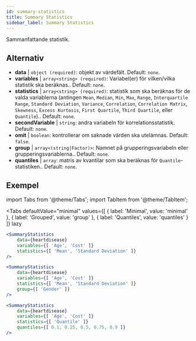 ```yaml
---
id: summary-statistics 
title: Summary Statistics
sidebar_label: Summary Statistics
---
```


Sammanfattande statistik.

## Alternativ

* __data__ | `object (required)`: objekt av värdefält. Default: `none`.
* __variables__ | `array<string> (required)`: Variabel(er) för vilken/vilka statistik ska beräknas.. Default: `none`.
* __statistics__ | `array<string> (required)`: statistik som ska beräknas för de valda variablerna (antingen `Mean`, `Median`, `Min`, `Max`, `Range`, `Interquartile Range`, `Standard Deviation`, `Variance`, `Correlation`, `Correlation Matrix`, `Skewness`, `Excess Kurtosis`, `First Quartile`, `Third Quartile`, eller `Quantile`).. Default: `none`.
* __secondVariable__ | `string`: andra variabeln för korrelationsstatistik. Default: `none`.
* __omit__ | `boolean`: kontrollerar om saknade värden ska utelämnas. Default: `false`.
* __group__ | `array<(string|Factor)>`: Namnet på grupperingsvariabeln eller grupperingsvariablerna.. Default: `none`.
* __quantiles__ | `array`: matris av kvantilar som ska beräknas för `Quantile`-statistiken.. Default: `none`.


## Exempel

import Tabs from '@theme/Tabs';
import TabItem from '@theme/TabItem';

<Tabs
    defaultValue="minimal"
    values={[
        { label: 'Minimal', value: 'minimal' },
        { label: 'Grouped', value: 'group' },
        { label: 'Quantiles', value: 'quantiles' }
    ]}
    lazy
>

<TabItem value="minimal">

```jsx live
<SummaryStatistics 
    data={heartdisease} 
    variables={[ 'Age', 'Cost' ]}
    statistics={[ 'Mean', 'Standard Deviation' ]}
/>
```

</TabItem>

<TabItem value="group" >

```jsx live
<SummaryStatistics 
    data={heartdisease} 
    variables={[ 'Age', 'Cost' ]}
    statistics={[ 'Mean', 'Standard Deviation' ]}
    group={[ 'Gender' ]}
/>
```
</TabItem>

<TabItem value="quantiles">

```jsx live
<SummaryStatistics 
    data={heartdisease} 
    variables={[ 'Age', 'Cost' ]}
    statistics={[ 'Quantile' ]}
    quantiles={[ 0.1, 0.25, 0.5, 0.75, 0.9 ]}
/>
```

</TabItem>

</Tabs>
